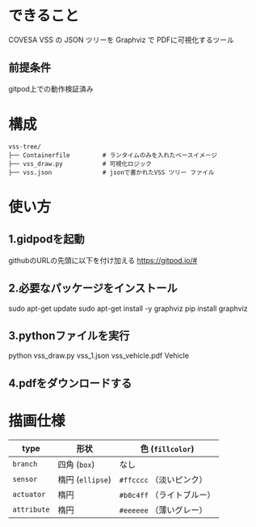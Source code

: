 # できること
COVESA VSS の JSON ツリーを Graphviz で PDFに可視化するツール<br>

## 前提条件
gitpod上での動作検証済み

# 構成
```
vss-tree/
├── Containerfile         # ランタイムのみを入れたベースイメージ
├── vss_draw.py           # 可視化ロジック
├── vss.json              # jsonで書かれたVSS ツリー ファイル
```
# 使い方
## 1.gidpodを起動
githubのURLの先頭に以下を付け加える
https://gitpod.io/#

## 2.必要なパッケージをインストール
sudo apt-get update
sudo apt-get install -y graphviz
pip install graphviz

## 3.pythonファイルを実行
python vss_draw.py vss_1.json vss_vehicle.pdf Vehicle

## 4.pdfをダウンロードする


# 描画仕様
| type        | 形状             | 色 (`fillcolor`)    |
| ----------- | --------------- | ------------------ |
| `branch`    | 四角 (`box`)     | なし                 |
| `sensor`    | 楕円 (`ellipse`) | `#ffcccc` （淡いピンク）  |
| `actuator`  | 楕円             | `#b0c4ff` （ライトブルー） |
| `attribute` | 楕円             | `#eeeeee` （薄いグレー）  |

